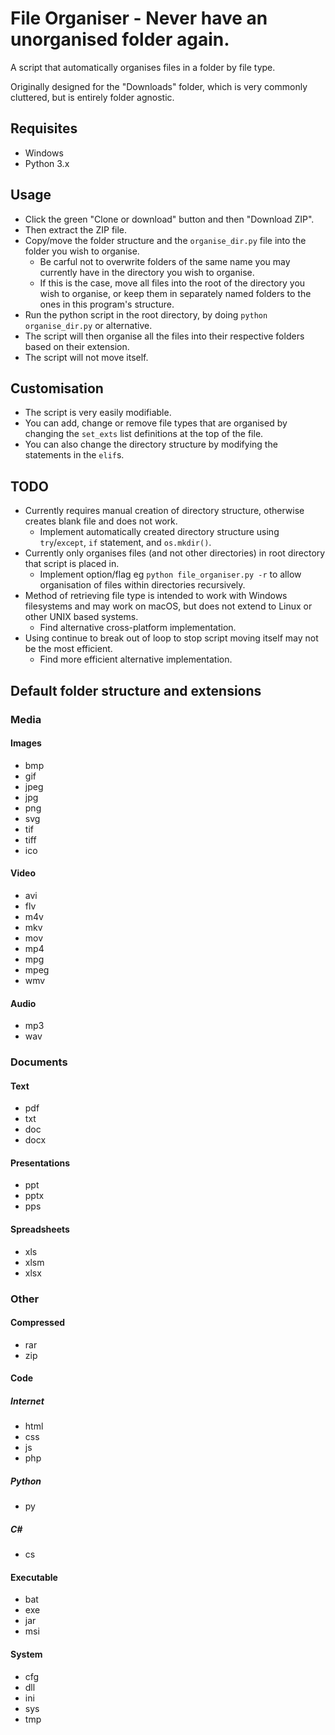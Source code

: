 # File Organiser - Never have an unorganised folder again.
A script that automatically organises files in a folder by file type.

Originally designed for the "Downloads" folder, which is very commonly cluttered, but is entirely folder agnostic.

## Requisites
- Windows
- Python 3.x

## Usage
- Click the green "Clone or download" button and then "Download ZIP".
- Then extract the ZIP file.
- Copy/move the folder structure and the `organise_dir.py` file into the folder you wish to organise.
  - Be carful not to overwrite folders of the same name you may currently have in the directory you wish to organise.
  - If this is the case, move all files into the root of the directory you wish to organise, or keep them in separately named folders to the ones in this program's structure.
- Run the python script in the root directory, by doing `python organise_dir.py` or alternative.
- The script will then organise all the files into their respective folders based on their extension.
- The script will not move itself.

## Customisation
- The script is very easily modifiable.
- You can add, change or remove file types that are organised by changing the `set_exts` list definitions at the top of the file.
- You can also change the directory structure by modifying the statements in the `elif`s.

## TODO
- Currently requires manual creation of directory structure, otherwise creates blank file and does not work.
  - Implement automatically created directory structure using `try`/`except`, `if` statement, and `os.mkdir()`.
- Currently only organises files (and not other directories) in root directory that script is placed in.
  - Implement option/flag eg `python file_organiser.py -r` to allow organisation of files within directories recursively.
- Method of retrieving file type is intended to work with Windows filesystems and may work on macOS, but does not extend to Linux or other UNIX based systems.
  - Find alternative cross-platform implementation.
- Using continue to break out of loop to stop script moving itself may not be the most efficient.
  - Find more efficient alternative implementation.

## Default folder structure and extensions
### Media
#### Images
- bmp
- gif
- jpeg
- jpg
- png
- svg
- tif
- tiff
- ico

#### Video
- avi
- flv
- m4v
- mkv
- mov
- mp4
- mpg
- mpeg
- wmv

#### Audio
- mp3
- wav

### Documents
#### Text
- pdf
- txt
- doc
- docx

#### Presentations
- ppt
- pptx
- pps

#### Spreadsheets
- xls
- xlsm
- xlsx

### Other
#### Compressed
- rar
- zip

#### Code
##### Internet
- html
- css
- js
- php
##### Python
- py

##### C#
- cs

#### Executable
- bat
- exe
- jar
- msi

#### System
- cfg
- dll
- ini
- sys
- tmp
